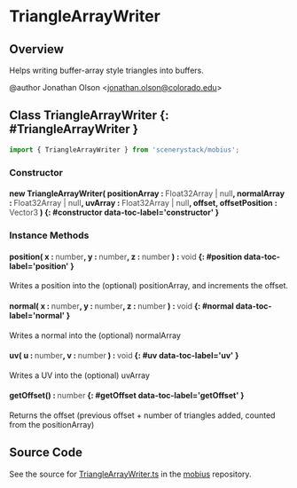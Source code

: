 # TriangleArrayWriter

## Overview

Helps writing buffer-array style triangles into buffers.

@author Jonathan Olson &lt;jonathan.olson@colorado.edu&gt;

## Class TriangleArrayWriter {: #TriangleArrayWriter }


```js
import { TriangleArrayWriter } from 'scenerystack/mobius';
```
### Constructor

#### new TriangleArrayWriter( positionArray : <span style="font-weight: 400; opacity: 80%;">Float32Array | null</span>, normalArray : <span style="font-weight: 400; opacity: 80%;">Float32Array | null</span>, uvArray : <span style="font-weight: 400; opacity: 80%;">Float32Array | null</span>, offset, offsetPosition : <span style="font-weight: 400; opacity: 80%;">Vector3</span> ) {: #constructor data-toc-label='constructor' }

### Instance Methods

#### position( x : <span style="font-weight: 400; opacity: 80%;">number</span>, y : <span style="font-weight: 400; opacity: 80%;">number</span>, z : <span style="font-weight: 400; opacity: 80%;">number</span> ) : <span style="font-weight: 400; opacity: 80%;">void</span> {: #position data-toc-label='position' }

Writes a position into the (optional) positionArray, and increments the offset.

#### normal( x : <span style="font-weight: 400; opacity: 80%;">number</span>, y : <span style="font-weight: 400; opacity: 80%;">number</span>, z : <span style="font-weight: 400; opacity: 80%;">number</span> ) : <span style="font-weight: 400; opacity: 80%;">void</span> {: #normal data-toc-label='normal' }

Writes a normal into the (optional) normalArray

#### uv( u : <span style="font-weight: 400; opacity: 80%;">number</span>, v : <span style="font-weight: 400; opacity: 80%;">number</span> ) : <span style="font-weight: 400; opacity: 80%;">void</span> {: #uv data-toc-label='uv' }

Writes a UV into the (optional) uvArray

#### getOffset() : <span style="font-weight: 400; opacity: 80%;">number</span> {: #getOffset data-toc-label='getOffset' }

Returns the offset (previous offset + number of triangles added, counted from the positionArray)



## Source Code

See the source for [TriangleArrayWriter.ts](https://github.com/phetsims/mobius/blob/main/js/TriangleArrayWriter.ts) in the [mobius](https://github.com/phetsims/mobius) repository.
